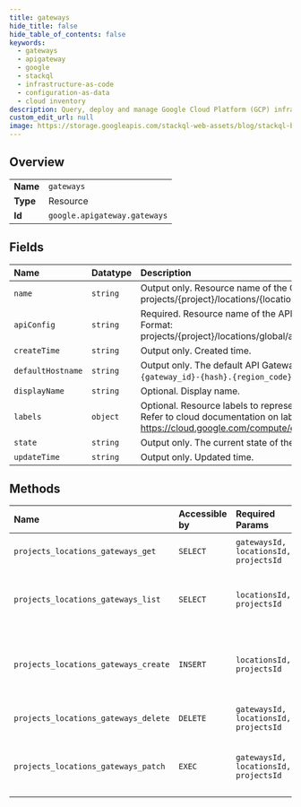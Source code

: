 ```yaml
---
title: gateways
hide_title: false
hide_table_of_contents: false
keywords:
  - gateways
  - apigateway
  - google    
  - stackql
  - infrastructure-as-code
  - configuration-as-data
  - cloud inventory
description: Query, deploy and manage Google Cloud Platform (GCP) infrastructure and resources using SQL
custom_edit_url: null
image: https://storage.googleapis.com/stackql-web-assets/blog/stackql-blog-post-featured-image.png
---
```

  
    

## Overview
<table><tbody>
<tr><td><b>Name</b></td><td><code>gateways</code></td></tr>
<tr><td><b>Type</b></td><td>Resource</td></tr>
<tr><td><b>Id</b></td><td><code>google.apigateway.gateways</code></td></tr>
</tbody></table>

## Fields
| Name | Datatype | Description |
|:-----|:---------|:------------|
| `name` | `string` | Output only. Resource name of the Gateway. Format: projects/{project}/locations/{location}/gateways/{gateway} |
| `apiConfig` | `string` | Required. Resource name of the API Config for this Gateway. Format: projects/{project}/locations/global/apis/{api}/configs/{apiConfig} |
| `createTime` | `string` | Output only. Created time. |
| `defaultHostname` | `string` | Output only. The default API Gateway host name of the form `{gateway_id}-{hash}.{region_code}.gateway.dev`. |
| `displayName` | `string` | Optional. Display name. |
| `labels` | `object` | Optional. Resource labels to represent user-provided metadata. Refer to cloud documentation on labels for more details. https://cloud.google.com/compute/docs/labeling-resources |
| `state` | `string` | Output only. The current state of the Gateway. |
| `updateTime` | `string` | Output only. Updated time. |
## Methods
| Name | Accessible by | Required Params | Description |
|:-----|:--------------|:----------------|:------------|
| `projects_locations_gateways_get` | `SELECT` | `gatewaysId, locationsId, projectsId` | Gets details of a single Gateway. |
| `projects_locations_gateways_list` | `SELECT` | `locationsId, projectsId` | Lists Gateways in a given project and location. |
| `projects_locations_gateways_create` | `INSERT` | `locationsId, projectsId` | Creates a new Gateway in a given project and location. |
| `projects_locations_gateways_delete` | `DELETE` | `gatewaysId, locationsId, projectsId` | Deletes a single Gateway. |
| `projects_locations_gateways_patch` | `EXEC` | `gatewaysId, locationsId, projectsId` | Updates the parameters of a single Gateway. |
